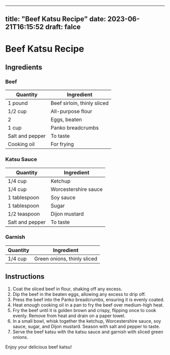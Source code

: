 
---
title: "Beef Katsu Recipe"
date: 2023-06-21T16:15:52
draft: falce
---

# Beef Katsu Recipe

## Ingredients

### Beef

| Quantity | Ingredient |
| -------- | ---------- |
| 1 pound  | Beef sirloin, thinly sliced |
| 1/2 cup  | All-purpose flour |
| 2         | Eggs, beaten |
| 1 cup    | Panko breadcrumbs |
| Salt and pepper | To taste |
| Cooking oil | For frying |

### Katsu Sauce

| Quantity | Ingredient |
| -------- | ---------- |
| 1/4 cup  | Ketchup |
| 1/4 cup | Worcestershire sauce |
| 1 tablespoon | Soy sauce |
| 1 tablespoon | Sugar |
| 1/2 teaspoon | Dijon mustard |
| Salt and pepper | To taste |

### Garnish

| Quantity | Ingredient |
| -------- | ---------- |
| 1/4 cup  | Green onions, thinly sliced |

## Instructions

1. Coat the sliced beef in flour, shaking off any excess.
2. Dip the beef in the beaten eggs, allowing any excess to drip off.
3. Press the beef into the Panko breadcrumbs, ensuring it is evenly coated.
4. Heat enough cooking oil in a pan to fry the beef over medium-high heat.
5. Fry the beef until it is golden brown and crispy, flipping once to cook evenly. Remove from heat and drain on a paper towel.
6. In a small bowl, whisk together the ketchup, Worcestershire sauce, soy sauce, sugar, and Dijon mustard. Season with salt and pepper to taste.
7. Serve the beef katsu with the katsu sauce and garnish with sliced green onions.

Enjoy your delicious beef katsu!
